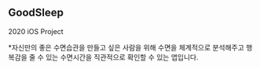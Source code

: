 ## GoodSleep
2020 iOS Project

*자신만의 좋은 수면습관을 만들고 싶은 사람을 위해
수면을 체계적으로 분석해주고 행복감을 줄 수 있는 수면시간을 직관적으로 확인할 수 있는 앱입니다.

